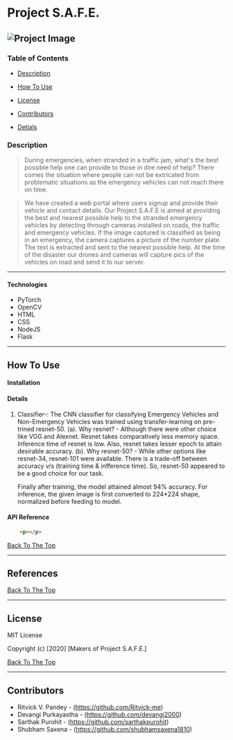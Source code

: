 # Project S.A.F.E.

![Project Image](project-image-url)
---

### Table of Contents

- [Description](#description)
- [How To Use](#how-to-use)

- [License](#license)
- [Contributors](#contributors)
- [Detials](#details)

### Description

> During emergencies, when stranded in a traffic jam, what's the best possible help one can provide to those in dire need of help? There comes the situation where people can not be extricated from problematic situations as the emergency vehicles can not reach there on time.

> We have created a web portal where users signup and provide their vehicle and contact details. Our Project S.A.F.E is aimed at providing the best and nearest possible help to the stranded emergency vehicles by detecting through cameras installed on roads, the traffic and emergency vehicles. If the image captured  is classified as being in an emergency, the camera captures a picture of the number plate. The text is extracted and sent to the nearest possible help. At the time of the disaster our drones and cameras will capture pics of the vehicles on road and send it to our server.

---



#### Technologies

- PyTorch
- OpenCV
- HTML
- CSS
- NodeJS
- Flask

---

## How To Use

#### Installation



#### Details

1. Classifier-:
    The CNN classifier for classifying Emergency Vehicles and Non-Emergency Vehicles was trained using transfer-learning on pre-trined resnet-50.
    (a). Why resnet?
        - Although there were other choice like VGG and Alexnet. Resnet takes comparatively less memory space. Inference time of resnet is low. Also, resnet takes lesser epoch             to attain desirable accuracy.
    (b). Why resnet-50?
        - While other options like resnet-34, resnet-101 were available. There is a trade-off between accuracy v/s (training time & infference time). So, resnet-50 appeared to             be a good choice for our task.
    
    Finally after training, the model attained almost 94% accuracy.
    For inference, the given image is first converted to 224\*224 shape, normalized before feeding to model.

    

#### API Reference

```html
    <p></p>
```
[Back To The Top](#read-me-template)

---

## References
[Back To The Top](#read-me-template)

---

## License

MIT License

Copyright (c) [2020] [Makers of Project S.A.F.E.]


[Back To The Top](#read-me-template)

---

## Contributors

- Ritvick V. Pandey - (https://github.com/Ritvick-me)
- Devangi Purkayastha - (https://github.com/devangi2000)
- Sarthak Purohit - (https://github.com/sarthakpurohit)
- Shubham Saxena - (https://github.com/shubhamsaxena1810)

